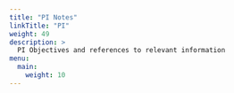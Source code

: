 ```yaml
---
title: "PI Notes"
linkTitle: "PI"
weight: 49
description: >
  PI Objectives and references to relevant information
menu:
  main:
    weight: 10
---
```


